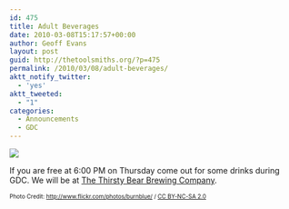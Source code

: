 ```yaml
---
id: 475
title: Adult Beverages
date: 2010-03-08T15:17:57+00:00
author: Geoff Evans
layout: post
guid: http://thetoolsmiths.org/?p=475
permalink: /2010/03/08/adult-beverages/
aktt_notify_twitter:
  - 'yes'
aktt_tweeted:
  - "1"
categories:
  - Announcements
  - GDC
---
```

![](http://thetoolsmiths.org/wp-content/uploads/2010/03/308441464_c5d9def328_o.jpg)

If you are free at 6:00 PM on Thursday come out for some drinks during GDC. We will be at [The Thirsty Bear Brewing Company](http://maps.google.com/places/us/ca/san-francisco/howard-st/661/-thirsty-bear-brewing-co?hl=en).

<font size="-3"></p> 

<div xmlns:cc="http://creativecommons.org/ns#" about="http://www.flickr.com/photos/burnblue/308441464/">
  Photo Credit: <a rel="cc:attributionURL" href="http://www.flickr.com/photos/burnblue/">http://www.flickr.com/photos/burnblue/</a> / <a rel="license" href="http://creativecommons.org/licenses/by-nc-sa/2.0/">CC BY-NC-SA 2.0</a>
</div>

<p>
  </font>
</p>